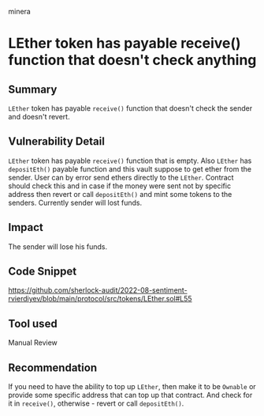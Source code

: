 minera
# LEther token has payable receive() function that doesn't check anything 

## Summary

`LEther` token has payable `receive()` function that doesn't check the sender and doesn't revert.

## Vulnerability Detail

`LEther` token has payable `receive()` function that is empty. Also `LEther` has `depositEth()` payable function and this vault suppose to get ether from the sender. User can by error send ethers directly to the `LEther`. Contract should check this and in case if the money were sent not by specific address then revert or call `depositEth()` and mint some tokens to the senders. Currently sender will lost funds.

## Impact

The sender will lose his funds.

## Code Snippet
https://github.com/sherlock-audit/2022-08-sentiment-rvierdiyev/blob/main/protocol/src/tokens/LEther.sol#L55

## Tool used

Manual Review

## Recommendation
If you need to have the ability to top up `LEther`, then make it to be `Ownable` or provide some specific address that can top up that contract. And check for it in `receive()`, otherwise  - revert or call `depositEth()`.